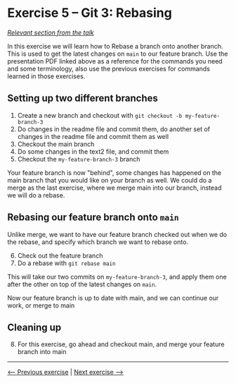 # Exercise 5 – Git 3: Rebasing

_[Relevant section from the talk](https://github.com/perenstrom/talks/blob/main/2025-09-05-hyper-island-git/2025-09-05-hyper-island-git-4.pdf)_

In this exercise we will learn how to Rebase a branch onto another branch. This is used to get the latest changes on `main` to our feature branch. Use the presentation PDF linked above as a reference for the commands you need and some terminology, also use the previous exercises for commands learned in those exercises.

## Setting up two different branches

1. Create a new branch and checkout with `git checkout -b my-feature-branch-3`
1. Do changes in the readme file and commit them, do another set of changes in the readme file and commit them as well
1. Checkout the main branch
1. Do some changes in the text2 file, and commit them
1. Checkout the `my-feature-branch-3` branch

Your feature branch is now "behind", some changes has happened on the main branch that you would like on your branch as well. We could do a merge as the last exercise, where we merge main into our branch, instead we will do a rebase.

## Rebasing our feature branch onto `main`

Unlike merge, we want to have our feature branch checked out when we do the rebase, and specify which branch we want to rebase onto.

6. Check out the feature branch
1. Do a rebase with `git rebase main`

This will take our two commits on `my-feature-branch-3`, and apply them one after the other on top of the latest changes on `main`.

Now our feature branch is up to date with main, and we can continue our work, or merge to main

## Cleaning up

8. For this exercise, go ahead and checkout main, and merge your feature branch into main

---

[<-- Previous exercise](./exercise-4-git-2-branching-and-merging.md) | [Next exercise -->](./exercise-6-git-4-conflict-management.md)
